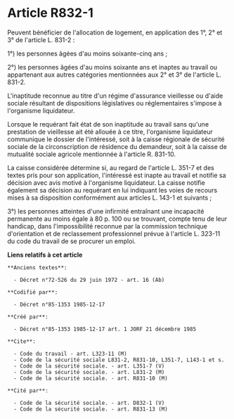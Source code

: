 # Article R832-1

Peuvent bénéficier de l'allocation de logement, en application des 1°, 2° et 3° de l'article L. 831-2 : 

1°) les personnes âgées d'au moins soixante-cinq ans ; 

2°) les personnes âgées d'au moins soixante ans et inaptes au travail ou appartenant aux autres catégories mentionnées aux 2°
et 3° de l'article L. 831-2. 

L'inaptitude reconnue au titre d'un régime d'assurance vieillesse ou d'aide sociale résultant de dispositions législatives ou
réglementaires s'impose à l'organisme liquidateur. 

Lorsque le requérant fait état de son inaptitude au travail sans qu'une prestation de vieillesse ait été allouée à ce titre,
l'organisme liquidateur communique le dossier de l'intéressé, soit à la caisse régionale de sécurité sociale de la
circonscription de résidence du demandeur, soit à la caisse de mutualité sociale agricole mentionnée à l'article R. 831-10. 

La caisse considérée détermine si, au regard de l'article L. 351-7 et des textes pris pour son application, l'intéressé est
inapte au travail et notifie sa décision avec avis motivé à l'organisme liquidateur. La caisse notifie également sa décision
au requérant en lui indiquant les voies de recours mises à sa disposition conformément aux articles L. 143-1 et suivants ; 

3°) les personnes atteintes d'une infirmité entraînant une incapacité permanente au moins égale à 80 p. 100 ou se trouvant,
compte tenu de leur handicap, dans l'impossibilité reconnue par la commission technique d'orientation et de reclassement
professionnel prévue à l'article L. 323-11 du code du travail de se procurer un emploi.

**Liens relatifs à cet article**

	**Anciens textes**:

	  - Décret n°72-526 du 29 juin 1972 - art. 16 (Ab)

	**Codifié par**:

	  - Décret n°85-1353 1985-12-17

	**Créé par**:

	  - Décret n°85-1353 1985-12-17 art. 1 JORF 21 décembre 1985

	**Cite**:

	  - Code du travail - art. L323-11 (M)
	  - Code de la sécurité sociale L831-2, R831-10, L351-7, L143-1 et s.
	  - Code de la sécurité sociale. - art. L351-7 (V)
	  - Code de la sécurité sociale. - art. L831-2 (M)
	  - Code de la sécurité sociale. - art. R831-10 (M)

	**Cité par**:

	  - Code de la sécurité sociale. - art. D832-1 (V)
	  - Code de la sécurité sociale. - art. R831-13 (M)
